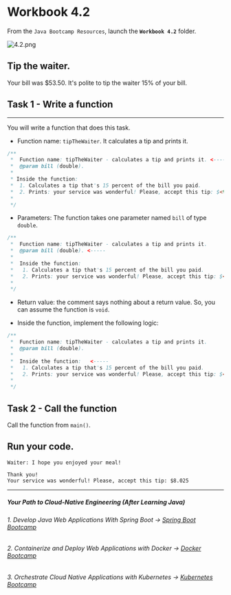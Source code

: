# Workbook 4.2

From the `Java Bootcamp Resources`, launch the **`Workbook 4.2`** folder.

![4.2.png](https://img-c.udemycdn.com/redactor/raw/article_lecture/2025-01-04_03-16-57-dec0bb2a80b2435b306a55d3c5e0a6bc.png)

## Tip the waiter.
Your bill was $53.50. It's polite to tip the waiter 15% of your bill.

## Task 1 - Write a function
-------------------------

You will write a function that does this task.

- Function name: `tipTheWaiter`. It calculates a tip and prints it.

```java
/**
 *  Function name: tipTheWaiter - calculates a tip and prints it. <-----
 *  @param bill (double).
 *
 * Inside the function:
 *  1. Calculates a tip that's 15 percent of the bill you paid.
 *  2. Prints: your service was wonderful! Please, accept this tip: $<tip>
 *
 */
```

- Parameters: The function takes one parameter named `bill` of type `double`.

```java
/**
 *  Function name: tipTheWaiter - calculates a tip and prints it.
 *  @param bill (double). <-----
 *
 *  Inside the function:
 *   1. Calculates a tip that's 15 percent of the bill you paid.
 *   2. Prints: your service was wonderful! Please, accept this tip: $<tip>
 *
 */
```

- Return value: the comment says nothing about a return value. So, you can assume the function is `void`.

- Inside the function, implement the following logic:

```java
/**
 *  Function name: tipTheWaiter - calculates a tip and prints it.
 *  @param bill (double).
 *
 *  Inside the function:   <-----
 *   1. Calculates a tip that's 15 percent of the bill you paid.
 *   2. Prints: your service was wonderful! Please, accept this tip: $<tip>
 *
 */
```

Task 2 - Call the function
--------------------------

Call the function from `main()`.

Run your code.
--------------
```
Waiter: I hope you enjoyed your meal!
```

```
Thank you!
Your service was wonderful! Please, accept this tip: $8.025
```

----------
##### Your Path to Cloud-Native Engineering (After Learning Java)
###### 1. Develop Java Web Applications With Spring Boot → [Spring Boot Bootcamp](https://www.udemy.com/course/the-complete-spring-boot-development-bootcamp/?couponCode=SPRING_BOOTCAMP)
###### 2. Containerize and Deploy Web Applications with Docker → [Docker Bootcamp](https://www.udemy.com/course/docker-bootcamp-conquer-docker-with-real-world-projects/?couponCode=DOCKER_BOOTCAMP)
###### 3. Orchestrate Cloud Native Applications with Kubernetes → [Kubernetes Bootcamp](https://kubernetestraining.io/)